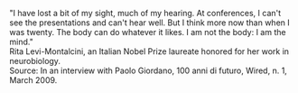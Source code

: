 "I have lost a bit of my sight, much of my hearing. At conferences, I can't see the presentations and can't hear well. But I think more now than when I was twenty. The body can do whatever it likes. I am not the body: I am the mind." <br>
Rita Levi-Montalcini, an Italian Nobel Prize laureate honored for her work in neurobiology. <br>
Source: In an interview with Paolo Giordano, 100 anni di futuro, Wired, n. 1, March 2009.








